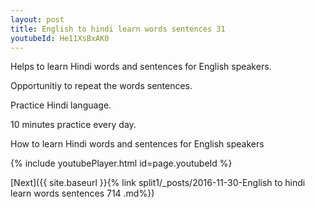 ```yaml
---
layout: post
title: English to hindi learn words sentences 31 
youtubeId: He11XsBxAK0
---
```

 
 
Helps to learn Hindi words and sentences for English speakers.

Opportunitiy to repeat the words sentences. 

Practice Hindi language. 
 
10 minutes practice every day. 
 
How to learn Hindi words and sentences for English speakers 
 
{% include youtubePlayer.html id=page.youtubeId %}
 
 
[Next]({{ site.baseurl }}{% link  split1/_posts/2016-11-30-English to hindi learn words sentences 714 .md%})
 
